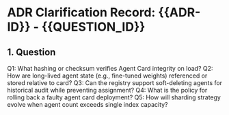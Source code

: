 # ADR Clarification Record: {{ADR-ID}} - {{QUESTION_ID}}

## 1. Question

Q1: What hashing or checksum verifies Agent Card integrity on load?
Q2: How are long-lived agent state (e.g., fine-tuned weights) referenced or stored relative to card?
Q3: Can the registry support soft-deleting agents for historical audit while preventing assignment?
Q4: What is the policy for rolling back a faulty agent card deployment?
Q5: How will sharding strategy evolve when agent count exceeds single index capacity?

